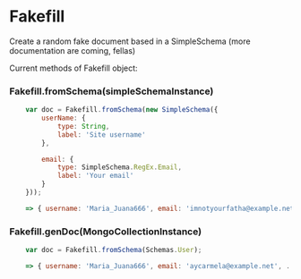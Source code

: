 Fakefill
========

Create a random fake document based in a SimpleSchema (more documentation are coming, fellas)

Current methods of Fakefill object:

### Fakefill.fromSchema(simpleSchemaInstance)
```js
	var doc = Fakefill.fromSchema(new SimpleSchema({
		userName: {
			type: String,
			label: 'Site username'
		},

		email: {
			type: SimpleSchema.RegEx.Email,
			label: 'Your email'
		}
	}));

	=> { username: 'Maria_Juana666', email: 'imnotyourfatha@example.net' }
```
### Fakefill.genDoc(MongoCollectionInstance)
```js
	var doc = Fakefill.fromSchema(Schemas.User);

	=> { username: 'Maria_Juana666', email: 'aycarmela@example.net', ... }
```		

